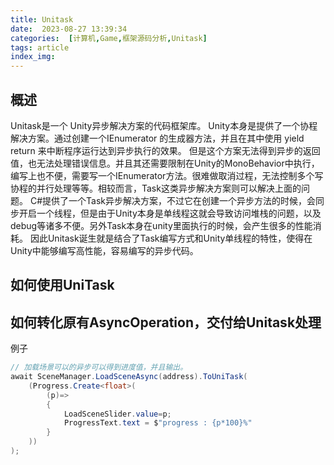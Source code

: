 ```yaml
---
title: Unitask
date:  2023-08-27 13:39:34
categories:  [计算机,Game,框架源码分析,Unitask]
tags: article
index_img:
---
```



## 概述
Unitask是一个 Unity异步解决方案的代码框架库。
Unity本身是提供了一个协程解决方案。通过创建一个IEnumerator 的生成器方法，并且在其中使用 yield return 来中断程序运行达到异步执行的效果。
但是这个方案无法得到异步的返回值，也无法处理错误信息。并且其还需要限制在Unity的MonoBehavior中执行，编写上也不便，需要写一个IEnumerator方法。很难做取消过程，无法控制多个写协程的并行处理等等。相较而言，Task这类异步解决方案则可以解决上面的问题。
C#提供了一个Task异步解决方案，不过它在创建一个异步方法的时候，会同步开启一个线程，但是由于Unity本身是单线程这就会导致访问堆栈的问题，以及debug等诸多不便。另外Task本身在unity里面执行的时候，会产生很多的性能消耗。
因此Unitask诞生就是结合了Task编写方式和Unity单线程的特性，使得在Unity中能够编写高性能，容易编写的异步代码。
## 如何使用UniTask
## 如何转化原有AsyncOperation，交付给Unitask处理
例子
```c#
// 加载场景可以的异步可以得到进度值，并且输出。
await SceneManager.LoadSceneAsync(address).ToUniTask(
	(Progress.Create<float>(
		(p)=>
		{
			LoadSceneSlider.value=p;
			ProgressText.text = $"progress : {p*100}%"
		}
	))
);
```




